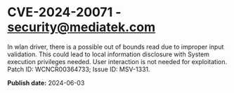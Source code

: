 # CVE-2024-20071 - security@mediatek.com

In wlan driver, there is a possible out of bounds read due to improper input validation. This could lead to local information disclosure with System execution privileges needed. User interaction is not needed for exploitation. Patch ID: WCNCR00364733; Issue ID: MSV-1331.

**Publish date:** 2024-06-03
